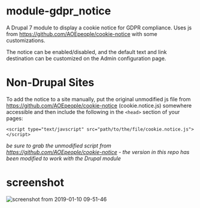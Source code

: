# module-gdpr_notice
A Drupal 7 module to display a cookie notice for GDPR compliance. Uses js from https://github.com/AOEpeople/cookie-notice with some customizations. 

The notice can be enabled/disabled, and the default text and link destination can be customized on the Admin configuration page. 

# Non-Drupal Sites
To add the notice to a site manually, put the original unmodified js file from https://github.com/AOEpeople/cookie-notice (cookie.notice.js) somewhere accessible and then include the following in the ```<head>``` section of your pages:
  
```
<script type="text/javscript" src="path/to/the/file/cookie.notice.js"></script>
```

*be sure to grab the unmodified script from https://github.com/AOEpeople/cookie-notice - the version in this repo has been modified to work with the Drupal module*


# screenshot

![screenshot from 2019-01-10 09-51-46](https://user-images.githubusercontent.com/1031373/50976289-999ba680-14bd-11e9-98a9-30446f0506f4.png)
